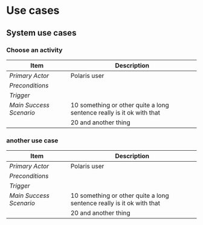 # Use cases


## System use cases

### Choose an activity

| Item            | Description                                                           | 
  |-----------------|-----------------------------------------------------------------------| 
| *Primary Actor* | Polaris user                                                          | 
| *Preconditions* |                                                                       | 
| *Trigger* |                                                                       |
|*Main Success Scenario* | 10 something or other quite a long sentence really is it ok with that |
|| 20 and another thing                                                  |

### another use case


| Item            | Description                                                           | 
  |-----------------|-----------------------------------------------------------------------| 
| *Primary Actor* | Polaris user                                                          | 
| *Preconditions* |                                                                       | 
| *Trigger* |                                                                       |
|*Main Success Scenario* | 10 something or other quite a long sentence really is it ok with that |
|| 20 and another thing                                                  |


